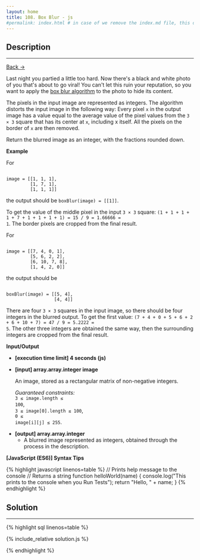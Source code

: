 ```yaml
---
layout: home
title: 108. Box Blur - js
#permalink: index.html # in case of we remove the index.md file, this doc will be the index page
---
```


<div class="row">
<div class="columnStmt" markdown="1">

## Description

---

[Back -> ](../README.md)

Last night you partied a little too hard. Now there's a black and white photo of you that's about to go viral! You can't let this ruin your reputation, so you want to apply the [box blur algorithm](https://en.wikipedia.org/wiki/Box_blur) to the photo to hide its content.

The pixels in the input image are represented as integers. The algorithm distorts the input image in the following way: Every pixel <code>x</code> in the output image has a value equal to the average value of the pixel values from the <code>3 × 3</code> square that has its center at <code>x</code>, including x itself. All the pixels on the border of <code>x</code> are then removed.

Return the blurred image as an integer, with the fractions rounded down.

**Example**

For

<code type='preformat'>
image = [[1, 1, 1], 
         [1, 7, 1], 
         [1, 1, 1]]
</code>

the output should be <code>boxBlur(image) = [[1]]</code>.

To get the value of the middle pixel in the input <code>3 × 3</code> square: <code>(1 + 1 + 1 + 1 + 7 + 1 + 1 + 1 + 1) = 15 / 9 = 1.66666 = 1</code>. The border pixels are cropped from the final result.

For

<code type='preformat'>
image = [[7, 4, 0, 1], 
         [5, 6, 2, 2], 
         [6, 10, 7, 8], 
         [1, 4, 2, 0]]
</code>

the output should be

<code type='preformat'>
boxBlur(image) = [[5, 4], 
                  [4, 4]]
</code>

There are four <code>3 × 3</code> squares in the input image, so there should be four integers in the blurred output. To get the first value: <code>(7 + 4 + 0 + 5 + 6 + 2 + 6 + 10 + 7) = 47 / 9 = 5.2222 = 5</code>. The other three integers are obtained the same way, then the surrounding integers are cropped from the final result.

**Input/Output**

- **[execution time limit] 4 seconds (js)**

- **[input] array.array.integer image**

  An image, stored as a rectangular matrix of non-negative integers.

  _Guaranteed constraints:_<br>
  <code>3 ≤ image.length ≤ 100</code>,<br>
  <code>3 ≤ image[0].length ≤ 100</code>,<br>
  <code>0 ≤ image[i][j] ≤ 255</code>.

* **[output] array.array.integer**
  - A blurred image represented as integers, obtained through the process in the description.

**[JavaScript (ES6)] Syntax Tips**

{% highlight javascript linenos=table %}
// Prints help message to the console
// Returns a string
function helloWorld(name) {
console.log("This prints to the console when you Run Tests");
return "Hello, " + name;
}
{% endhighlight %}

</div>
<div class="columnSol" markdown="1">

## Solution

---

{% highlight sql linenos=table %}

{% include_relative solution.js %}

{% endhighlight %}

</div>
</div>
